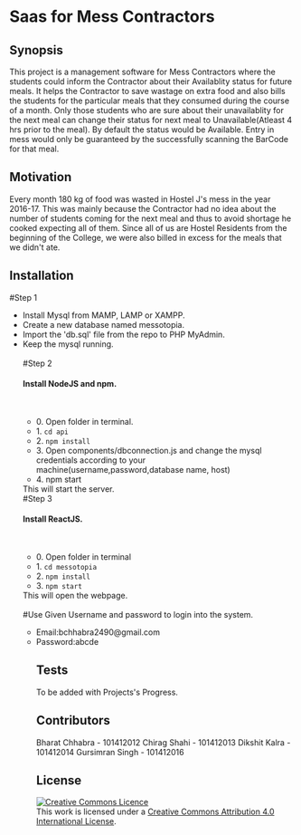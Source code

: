# Saas for Mess Contractors

## Synopsis

This project is a management software for Mess Contractors where the students could inform the Contractor about their Availablity status for future meals. It helps the Contractor to save wastage on extra food and also bills the students for the particular meals that they consumed during the course of a month. Only those students who are sure about their unavailablity for the next meal can change their status for next meal to  Unavailable(Atleast 4 hrs prior to the meal). By default the status would be Available. Entry in mess would only be guaranteed by the successfully scanning the BarCode for that meal.

## Motivation

Every month 180 kg of food was wasted in Hostel J's mess in the year 2016-17. This was mainly because the Contractor had no idea about the number of students coming for the next meal and thus to avoid shortage he cooked expecting all of them. Since all of us are Hostel Residents from the beginning of the College, we were also billed in excess for the meals that we didn't ate.

## Installation

#Step 1
<ul>
<li>Install Mysql from MAMP, LAMP or XAMPP. </li><li>Create a new database named messotopia.</li><li>Import the 'db.sql' file from the repo to PHP MyAdmin.</li>
<li>Keep the mysql running.</li>
    </br>
#Step 2
<h4>Install NodeJS and npm.</h4> <br/>
    <ul>
   <li> 0. Open folder in terminal.</li>
    <li>1. <code>cd api</code></li>
    <li>2. <code>npm install</code></li>
   <li> 3. Open components/dbconnection.js and change the mysql credentials according to your machine(username,password,database name, host)</li>
    <li>4. npm start</li>
    </ul>
This will start the server.<br/>
#Step 3
<h4>Install ReactJS.</h4><br/>
    <ul>
    <li>0. Open folder in terminal</li>
    <li>1. <code>cd messotopia</code></li>
    <li>2. <code>npm install</code></li>
    <li>3. <code>npm start</code></li>
    </ul>
This will open the webpage.<br/>
<br/>
#Use Given Username and password to login into the system.
<ul>
<li>Email:bchhabra2490@gmail.com</li>
<li>Password:abcde</li>

## Tests

To be added with Projects's Progress.

## Contributors

Bharat Chhabra - 101412012
Chirag Shahi - 101412013
Dikshit Kalra - 101412014
Gursimran Singh - 101412016

## License
<a rel="license" href="http://creativecommons.org/licenses/by/4.0/"><img alt="Creative Commons Licence" style="border-width:0" src="https://i.creativecommons.org/l/by/4.0/88x31.png" /></a><br />This work is licensed under a <a rel="license" href="http://creativecommons.org/licenses/by/4.0/">Creative Commons Attribution 4.0 International License</a>.
